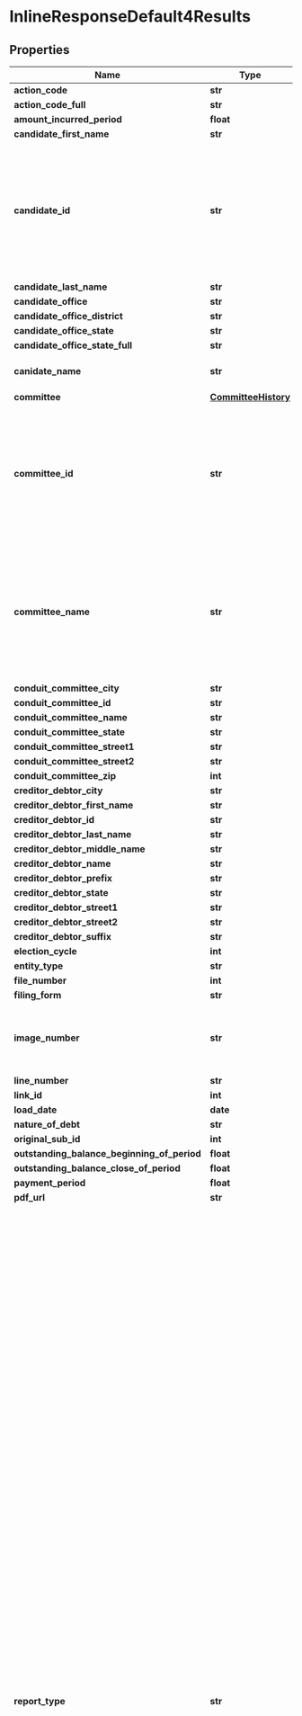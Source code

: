 # InlineResponseDefault4Results

## Properties
Name | Type | Description | Notes
------------ | ------------- | ------------- | -------------
**action_code** | **str** |  | [optional] 
**action_code_full** | **str** |  | [optional] 
**amount_incurred_period** | **float** |  | [optional] 
**candidate_first_name** | **str** |  | [optional] 
**candidate_id** | **str** |  A unique identifier assigned to each candidate registered with the FEC. If a person runs for several offices, that person will have separate candidate IDs for each office.  | [optional] 
**candidate_last_name** | **str** |  | [optional] 
**candidate_office** | **str** |  | [optional] 
**candidate_office_district** | **str** |  | [optional] 
**candidate_office_state** | **str** |  | [optional] 
**candidate_office_state_full** | **str** |  | [optional] 
**canidate_name** | **str** | Name of candidate running for office | [optional] 
**committee** | [**CommitteeHistory**](CommitteeHistory.md) |  | [optional] 
**committee_id** | **str** |  A unique identifier assigned to each committee or filer registered with the FEC. In general committee id&#39;s begin with the letter C which is followed by eight digits.  | [optional] 
**committee_name** | **str** | The name of the committee. If a committee changes its name,     the most recent name will be shown. Committee names are not unique. Use committee_id     for looking up records. | [optional] 
**conduit_committee_city** | **str** |  | [optional] 
**conduit_committee_id** | **str** |  | [optional] 
**conduit_committee_name** | **str** |  | [optional] 
**conduit_committee_state** | **str** |  | [optional] 
**conduit_committee_street1** | **str** |  | [optional] 
**conduit_committee_street2** | **str** |  | [optional] 
**conduit_committee_zip** | **int** |  | [optional] 
**creditor_debtor_city** | **str** |  | [optional] 
**creditor_debtor_first_name** | **str** |  | [optional] 
**creditor_debtor_id** | **str** |  | [optional] 
**creditor_debtor_last_name** | **str** |  | [optional] 
**creditor_debtor_middle_name** | **str** |  | [optional] 
**creditor_debtor_name** | **str** |  | [optional] 
**creditor_debtor_prefix** | **str** |  | [optional] 
**creditor_debtor_state** | **str** |  | [optional] 
**creditor_debtor_street1** | **str** |  | [optional] 
**creditor_debtor_street2** | **str** |  | [optional] 
**creditor_debtor_suffix** | **str** |  | [optional] 
**election_cycle** | **int** |  | [optional] 
**entity_type** | **str** |  | [optional] 
**file_number** | **int** |  | [optional] 
**filing_form** | **str** |  | [optional] 
**image_number** | **str** |  An unique identifier for each page where the electronic or paper filing is reported.  | [optional] 
**line_number** | **str** |  | [optional] 
**link_id** | **int** |  | [optional] 
**load_date** | **date** |  | [optional] 
**nature_of_debt** | **str** |  | [optional] 
**original_sub_id** | **int** |  | [optional] 
**outstanding_balance_beginning_of_period** | **float** |  | [optional] 
**outstanding_balance_close_of_period** | **float** |  | [optional] 
**payment_period** | **float** |  | [optional] 
**pdf_url** | **str** |  | [optional] 
**report_type** | **str** | Name of report where the underlying data comes from:     - 10D Pre-Election     - 10G Pre-General     - 10P Pre-Primary     - 10R Pre-Run-Off     - 10S Pre-Special     - 12C Pre-Convention     - 12G Pre-General     - 12P Pre-Primary     - 12R Pre-Run-Off     - 12S Pre-Special     - 30D Post-Election     - 30G Post-General     - 30P Post-Primary     - 30R Post-Run-Off     - 30S Post-Special     - 60D Post-Convention     - M1  January Monthly     - M10 October Monthly     - M11 November Monthly     - M12 December Monthly     - M2  February Monthly     - M3  March Monthly     - M4  April Monthly     - M5  May Monthly     - M6  June Monthly     - M7  July Monthly     - M8  August Monthly     - M9  September Monthly     - MY  Mid-Year Report     - Q1  April Quarterly     - Q2  July Quarterly     - Q3  October Quarterly     - TER Termination Report     - YE  Year-End     - ADJ COMP ADJUST AMEND     - CA  COMPREHENSIVE AMEND     - 90S Post Inaugural Supplement     - 90D Post Inaugural     - 48  48 Hour Notification     - 24  24 Hour Notification     - M7S July Monthly/Semi-Annual     - MSA Monthly Semi-Annual (MY)     - MYS Monthly Year End/Semi-Annual     - Q2S July Quarterly/Semi-Annual     - QSA Quarterly Semi-Annual (MY)     - QYS Quarterly Year End/Semi-Annual     - QYE Quarterly Semi-Annual (YE)     - QMS Quarterly Mid-Year/ Semi-Annual     - MSY Monthly Semi-Annual (YE)  | [optional] 
**report_year** | **int** |  Forms with coverage date -      year from the coverage ending date. Forms without coverage date -      year from the receipt date.  | [optional] 
**schedule_type** | **str** |  | [optional] 
**schedule_type_full** | **str** |  | [optional] 
**sub_id** | **str** |  | [optional] 
**transaction_id** | **str** |  | [optional] 

[[Back to Model list]](../README.md#documentation-for-models) [[Back to API list]](../README.md#documentation-for-api-endpoints) [[Back to README]](../README.md)


